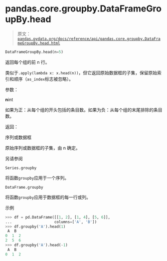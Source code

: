 # pandas.core.groupby.DataFrameGroupBy.head

> 原文：[`pandas.pydata.org/docs/reference/api/pandas.core.groupby.DataFrameGroupBy.head.html`](https://pandas.pydata.org/docs/reference/api/pandas.core.groupby.DataFrameGroupBy.head.html)

```py
DataFrameGroupBy.head(n=5)
```

返回每个组的前 n 行。

类似于`.apply(lambda x: x.head(n))`，但它返回原始数据框的子集，保留原始索引和顺序（`as_index`标志被忽略）。

参数：

**n**int

如果为正：从每个组的开头包括的条目数。如果为负：从每个组的末尾排除的条目数。

返回：

序列或数据框

原始序列或数据框的子集，由 n 确定。

另请参阅

`Series.groupby`

将函数`groupby`应用于一个序列。

`DataFrame.groupby`

将函数`groupby`应用于数据框的每一行或列。

示例

```py
>>> df = pd.DataFrame([[1, 2], [1, 4], [5, 6]],
...                   columns=['A', 'B'])
>>> df.groupby('A').head(1)
 A  B
0  1  2
2  5  6
>>> df.groupby('A').head(-1)
 A  B
0  1  2 
```
